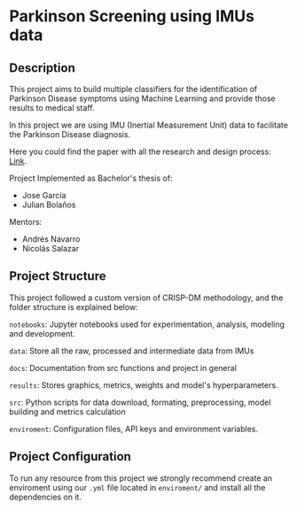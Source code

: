 # Parkinson Screening using IMUs data

## Description

This project aims to build multiple classifiers for the
identification of Parkinson Disease symptoms using Machine Learning and provide those results to medical staff.

In this project we are using IMU (Inertial Measurement Unit)
data to facilitate the Parkinson Disease diagnosis.

Here you could find the paper with all the research and design process: [Link]().

Project Implemented as Bachelor's thesis of:

- Jose García
- Julian Bolaños

Mentors:
- Andrés Navarro
- Nicolás Salazar


## Project Structure

This project followed a custom version of CRISP-DM methodology,
and the folder structure is explained below:

`notebooks`: Jupyter notebooks used for experimentation, analysis,
modeling and development.

`data`: Store all the raw, processed and intermediate data from IMUs

`docs`: Documentation from src functions and project in general

`results`: Stores graphics, metrics, weights and model's hyperparameters.

`src`: Python scripts for data download, formating, preprocessing, model building and metrics calculation

`enviroment`: Configuration files, API keys and environment variables.

## Project Configuration

To run any resource from this project we strongly recommend create an enviroment using
our `.yml` file located in `enviroment/` and install all the dependencies on it.